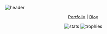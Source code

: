 ![header](https://i.imgur.com/93Q6MSC.png)
<p align="center">
  <a href="https://saul-bt.github.io" target="_blank">Portfolio</a>
  |
  <a href="https://saul-bt.github.io/blog" target="_blank">Blog</a>
</p>

<p align="center">
  <img src="https://github-readme-stats.vercel.app/api?username=saul-bt&hide_title=true&show_icons=true" alt="stats" />
  <img src="https://github-profile-trophy.vercel.app/?username=saul-bt&column=3&margin-w=5&margin-h=5" alt="trophies" />
<p align="center">





<!--<img height="32" width="32" src="https://cdn.jsdelivr.net/npm/simple-icons@v3/icons/gnuemacs.svg" />
![Visitor Count](https://profile-counter.glitch.me/saul-bt/count.svg)
![visitors](https://visitor-badge.glitch.me/badge?page_id=page.id)

**Saul-BT/Saul-BT** is a ✨ _special_ ✨ repository because its `README.md` (this file) appears on your GitHub profile.

Here are some ideas to get you started:

- 🔭 I’m currently working on ...
- 🌱 I’m currently learning ...
- 👯 I’m looking to collaborate on ...
- 🤔 I’m looking for help with ...
- 💬 Ask me about ...
- 📫 How to reach me: ...
- 😄 Pronouns: ...
- ⚡ Fun fact: ...
-->
